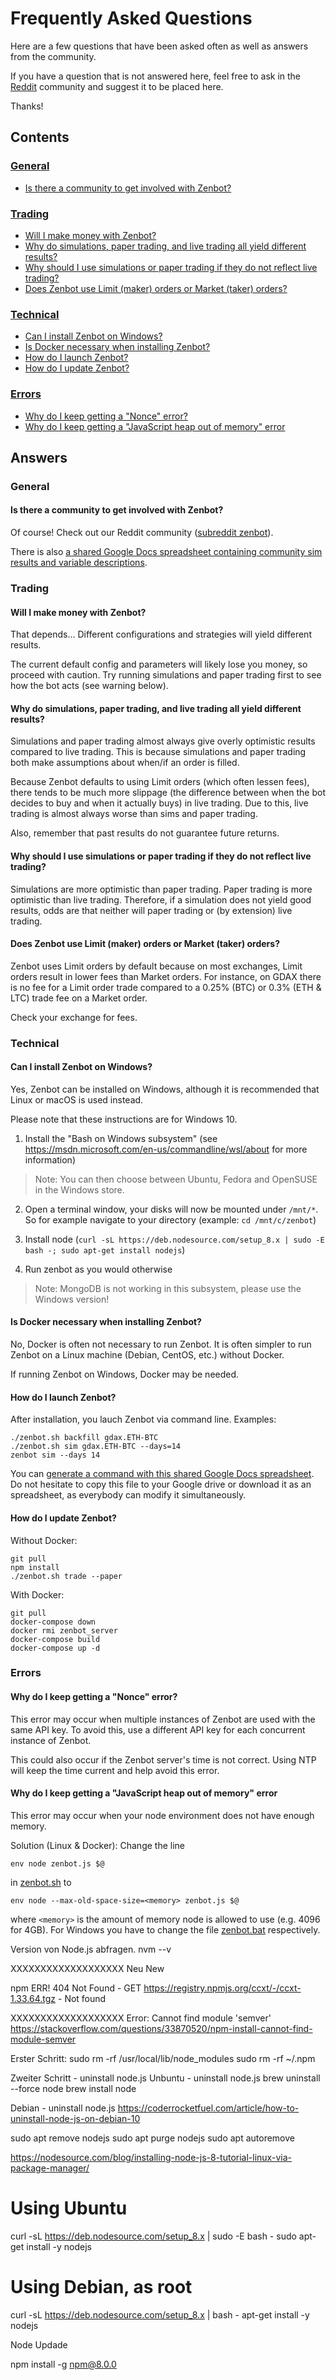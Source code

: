 # Frequently Asked Questions

Here are a few questions that have been asked often as well as answers from the community.

If you have a question that is not answered here, feel free to ask in the [Reddit](#is-there-a-community-to-get-involved-with-zenbot) community and suggest it to be placed here.

Thanks!



## Contents

### [General](#general-1)
* [Is there a community to get involved with Zenbot?](#is-there-a-community-to-get-involved-with-zenbot)

### [Trading](#trading-1)
* [Will I make money with Zenbot?](#will-i-make-money-with-zenbot)
* [Why do simulations, paper trading, and live trading all yield different results?](#why-do-simulations-paper-trading-and-live-trading-all-yield-different-results)
* [Why should I use simulations or paper trading if they do not reflect live trading?](#why-should-i-use-simulations-or-paper-trading-if-they-do-not-reflect-live-trading)
* [Does Zenbot use Limit (maker) orders or Market (taker) orders?](#does-zenbot-use-limit-maker-orders-or-market-taker-orders)

### [Technical](#technical-1)
* [Can I install Zenbot on Windows?](#can-i-install-zenbot-on-windows)
* [Is Docker necessary when installing Zenbot?](#is-docker-necessary-when-installing-zenbot)
* [How do I launch Zenbot?](#how-do-i-launch-zenbot)
* [How do I update Zenbot?](#how-do-i-update-zenbot)

### [Errors](#errors-1)
* [Why do I keep getting a "Nonce" error?](#why-do-i-keep-getting-a-nonce-error)
* [Why do I keep getting a "JavaScript heap out of memory" error](#why-do-i-keep-getting-a-javascript-heap-out-of-memory-error)


## Answers

### General

#### Is there a community to get involved with Zenbot?

Of course! Check out our Reddit community ([subreddit zenbot](https://reddit.com/r/zenbot)).

There is also [a shared Google Docs spreadsheet containing community sim results and variable descriptions](https://docs.google.com/spreadsheets/d/1WjFKRUY4KpkdIJiA3RVvKqiyNkMe9xtgLSfYESFXk1g/edit#gid=70204991).



### Trading

#### Will I make money with Zenbot?

That depends… Different configurations and strategies will yield different results.

The current default config and parameters will likely lose you money, so proceed with caution. Try running simulations and paper trading first to see how the bot acts (see warning below).



#### Why do simulations, paper trading, and live trading all yield different results?

Simulations and paper trading almost always give overly optimistic results compared to live trading. This is because simulations and paper trading both make assumptions about when/if an order is filled.

Because Zenbot defaults to using Limit orders (which often lessen fees), there tends to be much more slippage (the difference between when the bot decides to buy and when it actually buys) in live trading. Due to this, live trading is almost always worse than sims and paper trading.

Also, remember that past results do not guarantee future returns.



#### Why should I use simulations or paper trading if they do not reflect live trading?

Simulations are more optimistic than paper trading.
Paper trading is more optimistic than live trading.
Therefore, if a simulation does not yield good results, odds are that neither will paper trading or (by extension) live trading.



#### Does Zenbot use Limit (maker) orders or Market (taker) orders?

Zenbot uses Limit orders by default because on most exchanges, Limit orders result in lower fees than Market orders. For instance, on GDAX there is no fee for a Limit order trade compared to a 0.25% (BTC) or 0.3% (ETH & LTC) trade fee on a Market order.

Check your exchange for fees.



### Technical

#### Can I install Zenbot on Windows?

Yes, Zenbot can be installed on Windows, although it is recommended that Linux or macOS is used instead.

Please note that these instructions are for Windows 10.

1. Install the "Bash on Windows subsystem" (see https://msdn.microsoft.com/en-us/commandline/wsl/about for more information)

> Note: You can then choose between Ubuntu, Fedora and OpenSUSE in the Windows store.

2. Open a terminal window, your disks will now be mounted under `/mnt/*`. So for example navigate to your directory (example: `cd /mnt/c/zenbot`)

3. Install node (`curl -sL https://deb.nodesource.com/setup_8.x | sudo -E bash -; sudo apt-get install nodejs`)

4. Run zenbot as you would otherwise

> Note: MongoDB is not working in this subsystem, please use the Windows version!



#### Is Docker necessary when installing Zenbot?

No, Docker is often not necessary to run Zenbot. It is often simpler to run Zenbot on a Linux machine (Debian, CentOS, etc.) without Docker.

If running Zenbot on Windows, Docker may be needed.



#### How do I launch Zenbot?

After installation, you lauch Zenbot via command line.
Examples:
```
./zenbot.sh backfill gdax.ETH-BTC
./zenbot.sh sim gdax.ETH-BTC --days=14
zenbot sim --days 14
```
You can [generate a command with this shared Google Docs spreadsheet](https://docs.google.com/spreadsheets/d/1HECEHW-I9Evve_FQV3LT_IWGV6FU34tHif9TEouKtfg/edit?usp=sharing).
Do not hesitate to copy this file to your Google drive or download it as an spreadsheet, as everybody can modify it simultaneously.



#### How do I update Zenbot?

Without Docker:
```
git pull
npm install
./zenbot.sh trade --paper
```

With Docker:
```
git pull
docker-compose down
docker rmi zenbot_server
docker-compose build
docker-compose up -d
```



### Errors

#### Why do I keep getting a "Nonce" error?

This error may occur when multiple instances of Zenbot are used with the same API key. To avoid this, use a different API key for each concurrent instance of Zenbot.

This could also occur if the Zenbot server's time is not correct. Using NTP will keep the time current and help avoid this error.

#### Why do I keep getting a "JavaScript heap out of memory" error

This error may occur when your node environment does not have enough memory.

Solution (Linux & Docker): Change the line

`env node zenbot.js $@`

in [zenbot.sh](../zenbot.sh) to 

`env node --max-old-space-size=<memory> zenbot.js $@`

 where `<memory>` is the amount of memory node is allowed to use (e.g. 4096 for 4GB). For Windows you have to change the file [zenbot.bat](../zenbot.bat) respectively.
 
 
 Version von Node.js abfragen.
 nvm --v

 
 
 
 
 
 
XXXXXXXXXXXXXXXXXXX Neu New
 
npm ERR! 404 Not Found - GET https://registry.npmjs.org/ccxt/-/ccxt-1.33.64.tgz - Not found

 
 XXXXXXXXXXXXXXXXXXX
 Error: Cannot find module 'semver'
 https://stackoverflow.com/questions/33870520/npm-install-cannot-find-module-semver

Erster Schritt: 
sudo rm -rf /usr/local/lib/node_modules
sudo rm -rf ~/.npm

Zweiter Schritt - uninstall node.js
Unbuntu - uninstall node.js
brew uninstall --force node
brew install node

Debian - uninstall node.js
https://coderrocketfuel.com/article/how-to-uninstall-node-js-on-debian-10

sudo apt remove nodejs
sudo apt purge nodejs
sudo apt autoremove


https://nodesource.com/blog/installing-node-js-8-tutorial-linux-via-package-manager/
# Using Ubuntu
curl -sL https://deb.nodesource.com/setup_8.x | sudo -E bash -
sudo apt-get install -y nodejs

# Using Debian, as root
curl -sL https://deb.nodesource.com/setup_8.x | bash -
apt-get install -y nodejs


Node Updade




npm install -g npm@8.0.0
